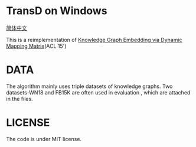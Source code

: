 # TransD on Windows

[简体中文](/zh-hans/examples/tensorflow/TransD/README.md)

This is a reimplementation of [Knowledge Graph Embedding via Dynamic Mapping Matrix](http://www.nlpr.ia.ac.cn/cip/~liukang/liukangPageFile/Knowledge%20Graph%20Embedding%20via%20Dynamic%20Mapping%20Matrix.pdf)(ACL 15')

# DATA

The algorithm mainly uses triple datasets of knowledge graphs. Two datasets-WN18 and FB15K are often used in evaluation , which are attached in the files.

# LICENSE

The code is under MIT license.
